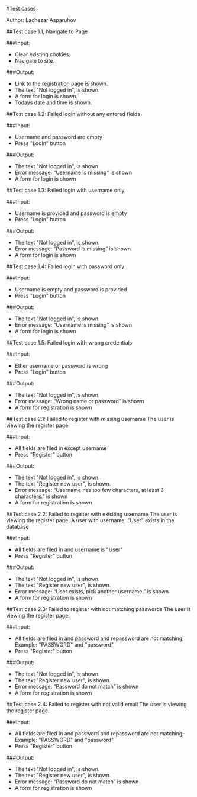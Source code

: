 
#Test cases

Author: Lachezar Asparuhov

##Test case 1.1, Navigate to Page

###Input:
* Clear existing cookies.
* Navigate to site.

###Output:
* Link to the registration page is shown.
* The text "Not logged in", is shown.
* A form for login is shown.
* Todays date and time is shown.

##Test case 1.2: Failed login without any entered fields

###Input:
* Username and password are empty
* Press "Login" button

###Output:
* The text "Not logged in", is shown.
* Error message: “Username is missing” is shown
* A form for login is shown

##Test case 1.3: Failed login with username only

###Input:
* Username is provided and password is empty
* Press "Login" button

###Output:
* The text "Not logged in", is shown.
* Error message: “Password is missing” is shown
* A form for login is shown

##Test case 1.4: Failed login with password only

###Input:
* Username is empty and password is provided
* Press "Login" button

###Output:
* The text "Not logged in", is shown.
* Error message: “Username is missing” is shown
* A form for login is shown

##Test case 1.5: Failed login with wrong credentials

###Input:
* Ether username or password is wrong
* Press "Login" button

###Output:
* The text "Not logged in", is shown.
* Error message: “Wrong name or password” is shown
* A form for registration is shown

##Test case 2.1: Failed to register with missing username
The user is viewing the register page

###Input:
* All fields are filed in except username
* Press "Register" button

###Output:
* The text "Not logged in", is shown.
* The text "Register new user", is shown.
* Error message: “Username has too few characters, at least 3 characters.” is shown
* A form for registration is shown

##Test case 2.2: Failed to register with exisiting username
The user is viewing the register page. A user with username: "User" exists in the database

###Input:
* All fields are filed in and username is "User"
* Press "Register" button

###Output:
* The text "Not logged in", is shown.
* The text "Register new user", is shown.
* Error message: “User exists, pick another username.” is shown
* A form for registration is shown


##Test case 2.3: Failed to register with not matching passwords
The user is viewing the register page.

###Input:
* All fields are filed in and password and repassword are not matching; Example: "PASSWORD" and "password"
* Press "Register" button

###Output:
* The text "Not logged in", is shown.
* The text "Register new user", is shown.
* Error message: “Password do not match” is shown
* A form for registration is shown

##Test case 2.4: Failed to register with not valid email
The user is viewing the register page.

###Input:
* All fields are filed in and password and repassword are not matching; Example: "PASSWORD" and "password"
* Press "Register" button

###Output:
* The text "Not logged in", is shown.
* The text "Register new user", is shown.
* Error message: “Password do not match” is shown
* A form for registration is shown
